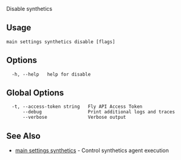 Disable synthetics

## Usage
~~~
main settings synthetics disable [flags]
~~~

## Options

~~~
  -h, --help   help for disable
~~~

## Global Options

~~~
  -t, --access-token string   Fly API Access Token
      --debug                 Print additional logs and traces
      --verbose               Verbose output
~~~

## See Also

* [main settings synthetics](/docs/flyctl/main-settings-synthetics/)	 - Control synthetics agent execution

